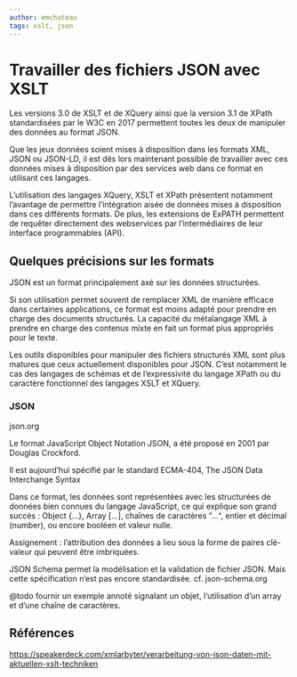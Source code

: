 ```yaml
---
author: emchateau
tags: xslt, json
---
```


# Travailler des fichiers JSON avec XSLT

Les versions 3.0 de XSLT et de XQuery ainsi que la version 3.1 de XPath standardisées par le W3C en 2017 permettent toutes les deux de manipuler des données au format JSON.

Que les jeux données soient mises à disposition dans les formats XML, JSON ou JSON-LD, il est dès lors maintenant possible de travailler avec ces données mises à disposition par des services web dans ce format en utilisant ces langages.

L’utilisation des langages XQuery, XSLT et XPath présentent notamment l’avantage de permettre l’intégration aisée de données mises à disposition dans ces différents formats. De plus, les extensions de ExPATH permettent de requêter directement des webservices par l’intermédiaires de leur interface programmables (API).

## Quelques précisions sur les formats

JSON est un format principalement axé sur les données structurées. 

Si son utilisation permet souvent de remplacer XML de manière efficace dans certaines applications, ce format est moins adapté pour prendre en charge des documents structurés. La capacité du métalangage XML à prendre en charge des contenus mixte en fait un format plus appropriés pour le texte.

Les outils disponibles pour manipuler des fichiers structurés XML sont plus matures que ceux actuellement disponibles pour JSON. C’est notamment le cas des langages de schémas et de l’expressivité du langage XPath ou du caractère fonctionnel des langages XSLT et XQuery.

### JSON

json.org

Le format JavaScript Object Notation JSON, a été proposé en 2001 par Douglas Crockford.

Il est aujourd’hui spécifié par le standard ECMA-404, The JSON Data Interchange Syntax

Dans ce format, les données sont représentées avec les structurées de données bien connues du langage JavaScript, ce qui explique son grand succès : Object {...}, Array [...], chaînes de caractères ”...“, entier et décimal (number), ou encore booléen et valeur nulle.

Assignement : l’attribution des données a lieu sous la forme de paires clé-valeur qui peuvent être imbriquées.

JSON Schema permet la modélisation et la validation de fichier JSON. Mais cette spécification n’est pas encore standardisée. cf. json-schema.org

@todo fournir un exemple annoté signalant un objet, l’utilisation d’un array et d’une chaîne de caractères.

## Références

https://speakerdeck.com/xmlarbyter/verarbeitung-von-json-daten-mit-aktuellen-xslt-techniken

